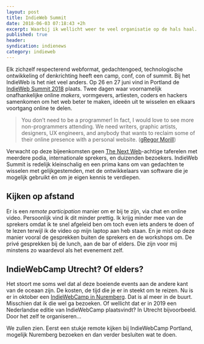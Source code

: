 ```yaml
---
layout: post
title: IndieWeb Summit
date: 2018-06-03 07:18:43 +2h
excerpt: Waarbij ik wellicht weer te veel organisatie op de hals haal...
published: true
header:
syndication: indienews
category: indieweb
---
```

Elk zichzelf respecterend webformat, gedachtengoed, technologische ontwikkeling of denkrichting heeft een camp, conf, con of summit. Bij het IndieWeb is het niet veel anders. Op 26 en 27 juni vind in Portland de [IndieWeb Summit 2018](https://2018.indieweb.org/) plaats. Twee dagen waar voornamelijk onafhankelijke online _makers_, vormgevers, artiesten, coders en hackers samenkomen om het web beter te maken, ideeën uit te wisselen en elkaars voortgang online te delen. 

>You don’t need to be a programmer! In fact, I would love to see more non-programmers attending. We need writers, graphic artists, designers, UX engineers, and anybody that wants to reclaim some of their online presence with a personal website.
([gRegor Morill](https://gregorlove.com/2018/05/an-invitation-to-indieweb-summit/))

Verwacht op deze bijeenkomsten geen [The Next Web](/The-Next-Web/)-achtige taferelen met meerdere podia, internationale sprekers, en duizenden bezoekers. IndieWeb Summit is redelijk kleinschalig en een prima kans om van gedachten te wisselen met gelijkgestemden, met de ontwikkelaars van software die je mogelijk gebruikt én om je eigen kennis te verdiepen. 

## Kijken op afstand
Er is een _remote participation_ manier om er bij te zijn, via chat en online video. Persoonlijk vind ik dit minder prettig. Ik krijg minder mee van de sprekers omdat ik te snel afgeleid ben om toch even iets anders te doen of te lezen terwijl ik de video op mijn laptop aan heb staan. En je mist op deze manier vooral de gesprekken buiten de sprekers en de workshops om. De privé gesprekken bij de lunch, aan de bar of elders. Die zijn voor mij minstens zo waardevol als het evenement zelf. 

## IndieWebCamp Utrecht? Of elders?
Het stoort me soms wel dat al deze boeiende events aan de andere kant van de oceaan zijn. De kosten, de tijd die je er in steekt om te reizen. Nu is er in oktober een [IndieWebCamp in Nuremberg](https://indieweb.org/2018/Nuremberg). Dat is al meer in de buurt. Misschien dat ik die wel ga bezoeken. Of wellicht dat er in 2019 een Nederlandse editie van IndieWebCamp plaatsvindt? In Utrecht bijvoorbeeld. Door het zelf te organiseren...

We zullen zien. Eerst een stukje remote kijken bij IndieWebCamp Portland, mogelijk Nuremberg bezoeken en dan verder besluiten wat te doen. 


